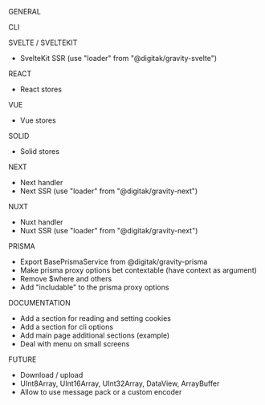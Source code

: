 GENERAL

CLI

SVELTE / SVELTEKIT
- SvelteKit SSR (use "loader" from "@digitak/gravity-svelte")

REACT
- React stores

VUE
- Vue stores

SOLID
- Solid stores

NEXT
- Next handler
- Next SSR (use "loader" from "@digitak/gravity-next")

NUXT
- Nuxt handler
- Nuxt SSR (use "loader" from "@digitak/gravity-next")

PRISMA
- Export BasePrismaService from @digitak/gravity-prisma
- Make prisma proxy options bet contextable (have context as argument)
- Remove $where and others
- Add "includable" to the prisma proxy options

DOCUMENTATION
- Add a section for reading and setting cookies
- Add a section for cli options
- Add main page additional sections (example)
- Deal with menu on small screens

FUTURE
- Download / upload
- UInt8Array, UInt16Array, UInt32Array, DataView, ArrayBuffer
- Allow to use message pack or a custom encoder
